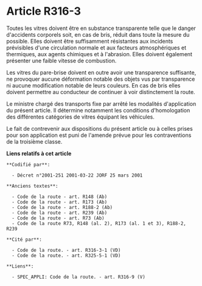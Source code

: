 # Article R316-3

Toutes les vitres doivent être en substance transparente telle que le danger d'accidents corporels soit, en cas de bris,
réduit dans toute la mesure du possible. Elles doivent être suffisamment résistantes aux incidents prévisibles d'une
circulation normale et aux facteurs atmosphériques et thermiques, aux agents chimiques et à l'abrasion. Elles doivent
également présenter une faible vitesse de combustion.

Les vitres du pare-brise doivent en outre avoir une transparence suffisante, ne provoquer aucune déformation notable des
objets vus par transparence ni aucune modification notable de leurs couleurs. En cas de bris elles doivent permettre au
conducteur de continuer à voir distinctement la route.

Le ministre chargé des transports fixe par arrêté les modalités d'application du présent article. Il détermine notamment les
conditions d'homologation des différentes catégories de vitres équipant les véhicules.

Le fait de contrevenir aux dispositions du présent article ou à celles prises pour son application est puni de l'amende
prévue pour les contraventions de la troisième classe.

**Liens relatifs à cet article**

	**Codifié par**:

	  - Décret n°2001-251 2001-03-22 JORF 25 mars 2001

	**Anciens textes**:

	  - Code de la route - art. R148 (Ab)
	  - Code de la route - art. R173 (Ab)
	  - Code de la route - art. R188-2 (Ab)
	  - Code de la route - art. R239 (Ab)
	  - Code de la route - art. R73 (Ab)
	  - Code de la route R73, R148 (al. 2), R173 (al. 1 et 3), R188-2, R239

	**Cité par**:

	  - Code de la route. - art. R316-3-1 (VD)
	  - Code de la route. - art. R325-5-1 (VD)

	**Liens**:

	  - SPEC_APPLI: Code de la route. - art. R316-9 (V)

